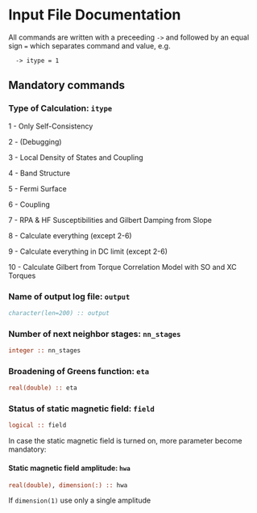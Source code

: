 # Input File Documentation

All commands are written with a preceeding `->` and followed by an equal sign `=` which separates command and value, e.g.
```
  -> itype = 1
```
## Mandatory commands
### Type of Calculation: `itype`
1 - Only Self-Consistency

2 - (Debugging)

3 - Local Density of States and Coupling

4 - Band Structure

5 - Fermi Surface 

6 - Coupling

7 - RPA & HF Susceptibilities and Gilbert Damping from Slope

8 - Calculate everything (except 2-6)

9 - Calculate everything in DC limit (except 2-6)

10 - Calculate Gilbert from Torque Correlation Model with SO and XC Torques

### Name of output log file: `output`
```fortran
character(len=200) :: output
```
### Number of next neighbor stages: `nn_stages`
```fortran
integer :: nn_stages
```
### Broadening of Greens function: `eta`
```fortran
real(double) :: eta
```

### Status of static magnetic field: `field`
```fortran
logical :: field
```
In case the static magnetic field is turned on, more parameter become mandatory:
#### Static magnetic field amplitude: `hwa`
```fortran
real(double), dimension(:) :: hwa
```
If `dimension(1)` use only a single amplitude